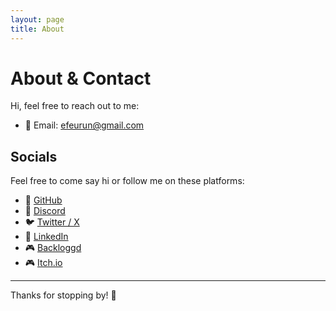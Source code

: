 ```yaml
---
layout: page
title: About
---
```


# About & Contact

Hi, feel free to reach out to me:

- 📧 Email: [efeurun@gmail.com](mailto:efeurun@gmail.com)

## Socials

Feel free to come say hi or follow me on these platforms:

- 🐙 [GitHub](https://github.com/efeurun)
- 💬 [Discord](https://discord.gg/BDEtmKmbTv)
- 🐦 [Twitter / X](https://x.com/efue17)
- 👔 [LinkedIn](https://www.linkedin.com/in/efe-%C3%BCr%C3%BCn/)
- 🎮 [Backloggd](https://backloggd.com/u/efenigma/)
- 🎮 [Itch.io](https://efenigma.itch.io/)

---

Thanks for stopping by! 🙌